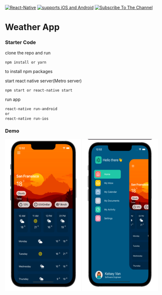 [![React-Native](https://img.shields.io/badge/React%20Native-333.svg?style=for-the-badge&logo=react&labelColor=4630eb&logoWidth=30&logoColor=fff)](https://reactnative.dev/) [![supports iOS and Android](https://img.shields.io/badge/Getting%20Started-4630EB.svg?style=for-the-badge&labelColor=000)](https://reactnative.dev/docs/getting-started) [![Subscribe To The Channel](https://img.shields.io/badge/Subscribe-red.svg?style=for-the-badge&logo=youtube&labelColor=red&logoWidth=20&logoColor=fff)](https://www.youtube.com/channel/UCC6L3eilEVJhhqiAdepWcng)

# Weather App

### Starter Code

clone the repo and run
```
npm install or yarn
```
to install npm packages


start react native server(Metro server)
```
npm start or react-native start
```
run app 
```
react-native run-android 
or
react-native run-ios
```

### Demo
<img src="/images/drawer22.png" width="250" height="500"/>
<img src="/images/drawer23.png" width="250" height="500"/>